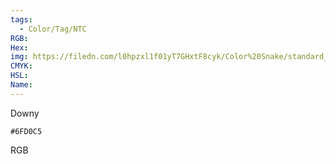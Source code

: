```yaml
---
tags:
  - Color/Tag/NTC
RGB:
Hex:
img: https://filedn.com/l0hpzxl1f01yT7GHxtF8cyk/Color%20Snake/standard_csv_to_svg//6FD0C5.svg
CMYK:
HSL:
Name:
---
```

Downy
```palette
#6FD0C5
```
RGB
